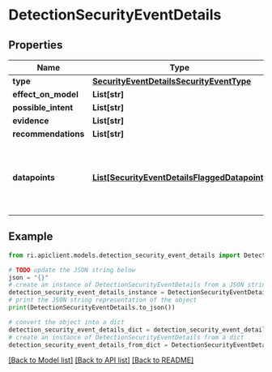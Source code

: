 # DetectionSecurityEventDetails


## Properties

Name | Type | Description | Notes
------------ | ------------- | ------------- | -------------
**type** | [**SecurityEventDetailsSecurityEventType**](SecurityEventDetailsSecurityEventType.md) |  | [optional] 
**effect_on_model** | **List[str]** |  | [optional] 
**possible_intent** | **List[str]** |  | [optional] 
**evidence** | **List[str]** |  | [optional] 
**recommendations** | **List[str]** |  | [optional] 
**datapoints** | [**List[SecurityEventDetailsFlaggedDatapoint]**](SecurityEventDetailsFlaggedDatapoint.md) | Include descriptions of all the flagged datapoints for the attack. | [optional] 

## Example

```python
from ri.apiclient.models.detection_security_event_details import DetectionSecurityEventDetails

# TODO update the JSON string below
json = "{}"
# create an instance of DetectionSecurityEventDetails from a JSON string
detection_security_event_details_instance = DetectionSecurityEventDetails.from_json(json)
# print the JSON string representation of the object
print(DetectionSecurityEventDetails.to_json())

# convert the object into a dict
detection_security_event_details_dict = detection_security_event_details_instance.to_dict()
# create an instance of DetectionSecurityEventDetails from a dict
detection_security_event_details_from_dict = DetectionSecurityEventDetails.from_dict(detection_security_event_details_dict)
```
[[Back to Model list]](../README.md#documentation-for-models) [[Back to API list]](../README.md#documentation-for-api-endpoints) [[Back to README]](../README.md)

